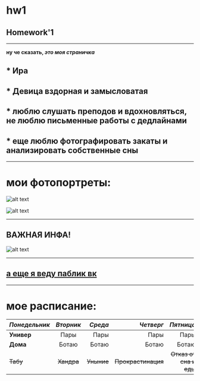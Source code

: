 # hw1
## Homework'1
---
**ну че сказать, _это моя страничка_**
## * Ира
## * Девица вздорная и замысловатая
## * люблю слушать преподов и вдохновляться, не люблю письменные работы с дедлайнами
## * еще люблю фотографировать закаты и анализировать собственные сны
---
# мои фотопортреты:

![alt text](https://pp.userapi.com/c824200/v824200200/83cdd/0O-b2O_la20.jpg)

![alt text](https://pp.userapi.com/c824204/v824204562/7a05c/rdmE6tXaKmk.jpg)

---

## ВАЖНАЯ ИНФА!
![alt text](https://pp.userapi.com/c543101/v543101082/41ed1/gTBObvZkyWc.jpg)

---

## [а еще я веду паблик вк](https://vk.com/iscutva "называется 'Искутва'")

---

# мое расписание:
| *Понедельник* | *Вторник* | *Среда* | *Четверг* | *Пятница* |
| ------- | :--------: | ---: | ---: | ---: |
| **Универ**   |Пары| Пары| Пары| Пары|
| **Дома**   | Ботаю         | Ботаю  | Ботаю  | Ботаю  |
| ~~Табу~~   | ~~Хандра~~         | ~~Уныние~~  | ~~Прокрастинация~~  | ~~Отказ от сна и еды~~  |
